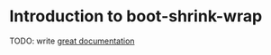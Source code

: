 # Introduction to boot-shrink-wrap

TODO: write [great documentation](http://jacobian.org/writing/what-to-write/)

